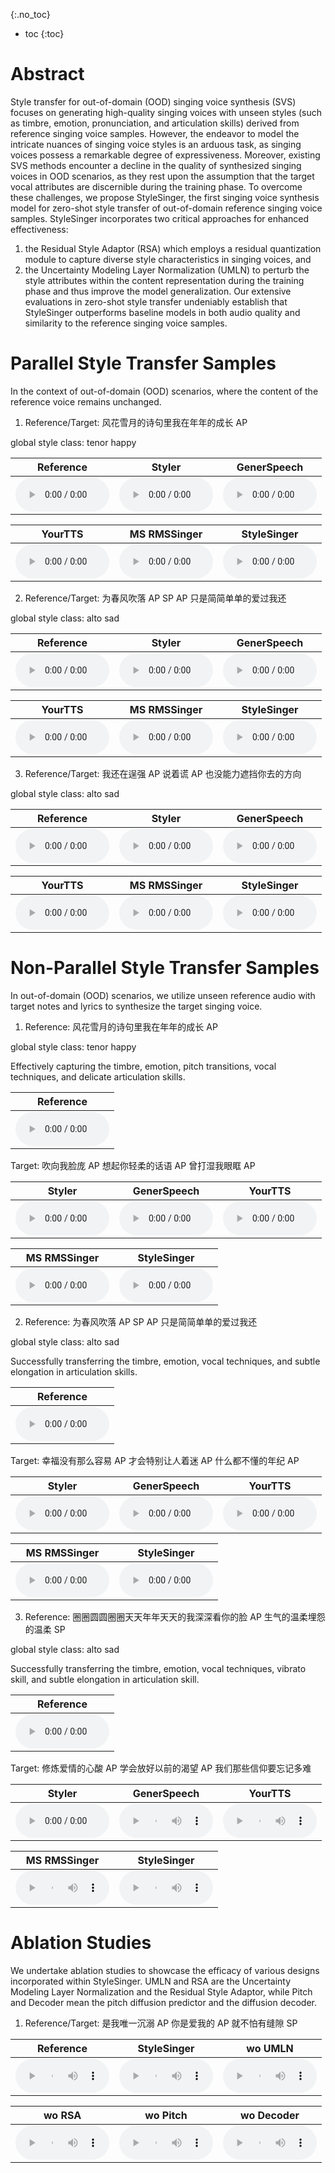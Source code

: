{:.no_toc}
* toc
{:toc}

# Abstract

Style transfer for out-of-domain (OOD) singing voice synthesis (SVS) focuses on generating high-quality singing voices with unseen styles (such as timbre, emotion, pronunciation, and articulation skills) derived from reference singing voice samples.
However, the endeavor to model the intricate nuances of singing voice styles is an arduous task, as singing voices possess a remarkable degree of expressiveness. 
Moreover, existing SVS methods encounter a decline in the quality of synthesized singing voices in OOD scenarios, as they rest upon the assumption that the target vocal attributes are discernible during the training phase.
To overcome these challenges, we propose StyleSinger, the first singing voice synthesis model for zero-shot style transfer of out-of-domain reference singing voice samples. 
StyleSinger incorporates two critical approaches for enhanced effectiveness: 
1) the Residual Style Adaptor (RSA) which employs a residual quantization module to capture diverse style characteristics in singing voices, and
2) the Uncertainty Modeling Layer Normalization (UMLN) to perturb the style attributes within the content representation during the training phase and thus improve the model generalization. 
Our extensive evaluations in zero-shot style transfer undeniably establish that StyleSinger outperforms baseline models in both audio quality and similarity to the reference singing voice samples.

# Parallel Style Transfer Samples

In the context of out-of-domain (OOD) scenarios, where the content of the reference voice remains unchanged.

1. Reference/Target: 风花雪月的诗句里我在年年的成长 AP

global style class: tenor happy

<table style='width: 100%;'>
	<thead>
		<tr>
			<th style="text-align: center">Reference</th>
			<th style="text-align: center">Styler</th>
			<th style="text-align: center">GenerSpeech</th>
		</tr>
	</thead>
	<tbody>
		<tr>
			<td style="text-align: center"><audio controls style="width: 150px;"><source src="wavs/parallel/ref/001.wav" type="audio/wav"></audio></td>
			<td style="text-align: center"><audio controls style="width: 150px;"><source src="wavs/parallel/styler/001.wav" type="audio/wav"></audio></td>
			<td style="text-align: center"><audio controls style="width: 150px;"><source src="wavs/parallel/speech/001.wav" type="audio/wav"></audio></td>
		</tr>
	</tbody>
</table>

<table style='width: 100%;'>
	<thead>
		<tr>
      			<th style="text-align: center">YourTTS</th>
			<th style="text-align: center">MS RMSSinger</th>
			<th style="text-align: center">StyleSinger</th>
		</tr>
	</thead>
	<tbody>
		<tr>
      			<td style="text-align: center"><audio controls style="width: 150px;"><source src="wavs/parallel/yourtts/001.wav" type="audio/wav"></audio></td>
			<td style="text-align: center"><audio controls style="width: 150px;"><source src="wavs/parallel/rms/001.wav" type="audio/wav"></audio></td>
      			<td style="text-align: center"><audio controls style="width: 150px;"><source src="wavs/parallel/styesinger/001.wav" type="audio/wav"></audio></td>
		</tr>
	</tbody>
</table>

2. Reference/Target: 为春风吹落 AP SP AP 只是简简单单的爱过我还

global style class: alto sad

<table style='width: 100%;'>
	<thead>
		<tr>
			<th style="text-align: center">Reference</th>
			<th style="text-align: center">Styler</th>
			<th style="text-align: center">GenerSpeech</th>
		</tr>
	</thead>
	<tbody>
		<tr>
			<td style="text-align: center"><audio controls style="width: 150px;"><source src="wavs/parallel/ref/002.wav" type="audio/wav"></audio></td>
			<td style="text-align: center"><audio controls style="width: 150px;"><source src="wavs/parallel/styler/002.wav" type="audio/wav"></audio></td>
			<td style="text-align: center"><audio controls style="width: 150px;"><source src="wavs/parallel/speech/002.wav" type="audio/wav"></audio></td>
		</tr>
	</tbody>
</table>

<table style='width: 100%;'>
	<thead>
		<tr>
      			<th style="text-align: center">YourTTS</th>
			<th style="text-align: center">MS RMSSinger</th>
			<th style="text-align: center">StyleSinger</th>
		</tr>
	</thead>
	<tbody>
		<tr>
      			<td style="text-align: center"><audio controls style="width: 150px;"><source src="wavs/parallel/yourtts/002.wav" type="audio/wav"></audio></td>
			<td style="text-align: center"><audio controls style="width: 150px;"><source src="wavs/parallel/rms/002.wav" type="audio/wav"></audio></td>
      			<td style="text-align: center"><audio controls style="width: 150px;"><source src="wavs/parallel/styesinger/002.wav" type="audio/wav"></audio></td>
		</tr>
	</tbody>
</table>

3. Reference/Target: 我还在逞强 AP 说着谎 AP 也没能力遮挡你去的方向

global style class: alto sad

<table style='width: 100%;'>
	<thead>
		<tr>
			<th style="text-align: center">Reference</th>
			<th style="text-align: center">Styler</th>
			<th style="text-align: center">GenerSpeech</th>
		</tr>
	</thead>
	<tbody>
		<tr>
			<td style="text-align: center"><audio controls style="width: 150px;"><source src="wavs/parallel/ref/003.wav" type="audio/wav"></audio></td>
			<td style="text-align: center"><audio controls style="width: 150px;"><source src="wavs/parallel/styler/003.wav" type="audio/wav"></audio></td>
			<td style="text-align: center"><audio controls style="width: 150px;"><source src="wavs/parallel/speech/003.wav" type="audio/wav"></audio></td>
		</tr>
	</tbody>
</table>

<table style='width: 100%;'>
	<thead>
		<tr>
      			<th style="text-align: center">YourTTS</th>
			<th style="text-align: center">MS RMSSinger</th>
			<th style="text-align: center">StyleSinger</th>
		</tr>
	</thead>
	<tbody>
		<tr>
      			<td style="text-align: center"><audio controls style="width: 150px;"><source src="wavs/parallel/yourtts/003.wav" type="audio/wav"></audio></td>
			<td style="text-align: center"><audio controls style="width: 150px;"><source src="wavs/parallel/rms/003.wav" type="audio/wav"></audio></td>
      			<td style="text-align: center"><audio controls style="width: 150px;"><source src="wavs/parallel/styesinger/003.wav" type="audio/wav"></audio></td>
		</tr>
	</tbody>
</table>

# Non-Parallel Style Transfer Samples

In out-of-domain (OOD) scenarios, we utilize unseen reference audio with target notes and lyrics to synthesize the target singing voice. 

1. Reference: 风花雪月的诗句里我在年年的成长 AP

global style class: tenor happy

Effectively capturing the timbre, emotion, pitch transitions, vocal techniques, and delicate articulation skills.
<table style='width: 33.3%;'>
	<thead>
		<tr>
			<th style="text-align: center">Reference</th>
		</tr>
	</thead>
	<tbody>
		<tr>
			<td style="text-align: center"><audio controls style="width: 150px;"><source src="wavs/nonparallel/ref/001.wav" type="audio/wav"></audio></td>
		</tr>
	</tbody>
</table>

Target: 吹向我脸庞 AP 想起你轻柔的话语 AP 曾打湿我眼眶 AP
<table style='width: 100%;'>
	<thead>
		<tr>
			<th style="text-align: center">Styler</th>
			<th style="text-align: center">GenerSpeech</th>
      			<th style="text-align: center">YourTTS</th>
		</tr>
	</thead>
	<tbody>
		<tr>
			<td style="text-align: center"><audio controls style="width: 150px;"><source src="wavs/nonparallel/styler/001.wav" type="audio/wav"></audio></td>
			<td style="text-align: center"><audio controls style="width: 150px;"><source src="wavs/nonparallel/generspeech/001.wav" type="audio/wav"></audio></td>
      			<td style="text-align: center"><audio controls style="width: 150px;"><source src="wavs/nonparallel/yourtts/001.wav" type="audio/wav"></audio></td>
		</tr>
	</tbody>
</table>

<table style='width: 66.7%;'>
	<thead>
		<tr>
			<th style="text-align: center">MS RMSSinger</th>
			<th style="text-align: center">StyleSinger</th>
		</tr>
	</thead>
	<tbody>
		<tr>
			<td style="text-align: center"><audio controls style="width: 150px;"><source src="wavs/nonparallel/rmssinger/001.wav" type="audio/wav"></audio></td>
      			<td style="text-align: center"><audio controls style="width: 150px;"><source src="wavs/nonparallel/stylesinger/001.wav" type="audio/wav"></audio></td>
		</tr>
	</tbody>
</table>

2. Reference: 为春风吹落 AP SP AP 只是简简单单的爱过我还

global style class: alto sad

Successfully transferring the timbre, emotion, vocal techniques, and subtle elongation in articulation skills.
<table style='width: 33.3%;'>
	<thead>
		<tr>
			<th style="text-align: center">Reference</th>
		</tr>
	</thead>
	<tbody>
		<tr>
			<td style="text-align: center"><audio controls style="width: 150px;"><source src="wavs/nonparallel/ref/002.wav" type="audio/wav"></audio></td>
		</tr>
	</tbody>
</table>

Target: 幸福没有那么容易 AP 才会特别让人着迷 AP 什么都不懂的年纪 AP
<table style='width: 100%;'>
	<thead>
		<tr>
			<th style="text-align: center">Styler</th>
			<th style="text-align: center">GenerSpeech</th>
      			<th style="text-align: center">YourTTS</th>
		</tr>
	</thead>
	<tbody>
		<tr>
			<td style="text-align: center"><audio controls style="width: 150px;"><source src="wavs/nonparallel/styler/002.wav" type="audio/wav"></audio></td>
			<td style="text-align: center"><audio controls style="width: 150px;"><source src="wavs/nonparallel/generspeech/002.wav" type="audio/wav"></audio></td>
      			<td style="text-align: center"><audio controls style="width: 150px;"><source src="wavs/nonparallel/yourtts/002.wav" type="audio/wav"></audio></td>
		</tr>
	</tbody>
</table>

<table style='width: 66.7%;'>
	<thead>
		<tr>
			<th style="text-align: center">MS RMSSinger</th>
			<th style="text-align: center">StyleSinger</th>
		</tr>
	</thead>
	<tbody>
		<tr>
			<td style="text-align: center"><audio controls style="width: 150px;"><source src="wavs/nonparallel/rmssinger/002.wav" type="audio/wav"></audio></td>
      			<td style="text-align: center"><audio controls style="width: 150px;"><source src="wavs/nonparallel/stylesinger/002.wav" type="audio/wav"></audio></td>
		</tr>
	</tbody>
</table>

3. Reference: 圈圈圆圆圈圈天天年年天天的我深深看你的脸 AP 生气的温柔埋怨的温柔 SP

global style class: alto sad

Successfully transferring the timbre, emotion, vocal techniques, vibrato skill, and subtle elongation in articulation skill.
<table style='width: 33.3%;'>
	<thead>
		<tr>
			<th style="text-align: center">Reference</th>
		</tr>
	</thead>
	<tbody>
		<tr>
			<td style="text-align: center"><audio controls style="width: 150px;"><source src="wavs/nonparallel/ref/003.wav" type="audio/wav"></audio></td>
		</tr>
	</tbody>
</table>

Target: 修炼爱情的心酸 AP 学会放好以前的渴望 AP 我们那些信仰要忘记多难
<table style='width: 100%;'>
	<thead>
		<tr>
			<th style="text-align: center">Styler</th>
			<th style="text-align: center">GenerSpeech</th>
      			<th style="text-align: center">YourTTS</th>
		</tr>
	</thead>
	<tbody>
		<tr>
			<td style="text-align: center"><audio controls style="width: 150px;"><source src="wavs/nonparallel/styler/003.wav" type="audio/wav"></audio></td>
			<td style="text-align: center"><audio controls style="width: 150px;"><source src="wavs/nonparallel/generspeech/003.wav" type="audio/wav"></audio></td>
      			<td style="text-align: center"><audio controls style="width: 150px;"><source src="wavs/nonparallel/yourtts/003.wav" type="audio/wav"></audio></td>
		</tr>
	</tbody>
</table>

<table style='width: 66.7%;'>
	<thead>
		<tr>
			<th style="text-align: center">MS RMSSinger</th>
			<th style="text-align: center">StyleSinger</th>
		</tr>
	</thead>
	<tbody>
		<tr>
			<td style="text-align: center"><audio controls style="width: 150px;"><source src="wavs/nonparallel/rmssinger/003.wav" type="audio/wav"></audio></td>
      			<td style="text-align: center"><audio controls style="width: 150px;"><source src="wavs/nonparallel/stylesinger/003.wav" type="audio/wav"></audio></td>
		</tr>
	</tbody>
</table>


# Ablation Studies

We undertake ablation studies to showcase the efficacy of various designs incorporated within StyleSinger.
UMLN and RSA are the Uncertainty Modeling Layer Normalization and the Residual Style Adaptor, while Pitch and Decoder mean the pitch diffusion predictor and the diffusion decoder.

1. Reference/Target: 是我唯一沉溺 AP 你是爱我的 AP 就不怕有缝隙 SP

<table style='width: 100%;'>
	<thead>
		<tr>
			<th style="text-align: center">Reference</th>
			<th style="text-align: center">StyleSinger</th>
			<th style="text-align: center">wo UMLN</th>
		</tr>
	</thead>
	<tbody>
		<tr>
			<td style="text-align: center"><audio controls style="width: 150px;"><source src="wavs/ablation/ref/001.wav" type="audio/wav"></audio></td>
			<td style="text-align: center"><audio controls style="width: 150px;"><source src="wavs/ablation/stylesinger/001.wav" type="audio/wav"></audio></td>
			<td style="text-align: center"><audio controls style="width: 150px;"><source src="wavs/ablation/wo umln/001.wav" type="audio/wav"></audio></td>
		</tr>
	</tbody>
</table>

<table style='width: 100%;'>
	<thead>
		<tr>
      			<th style="text-align: center">wo RSA</th>
			<th style="text-align: center">wo Pitch</th>
			<th style="text-align: center">wo Decoder</th>
		</tr>
	</thead>
	<tbody>
		<tr>
      			<td style="text-align: center"><audio controls style="width: 150px;"><source src="wavs/ablation/wo dsa/001.wav" type="audio/wav"></audio></td>
			<td style="text-align: center"><audio controls style="width: 150px;"><source src="wavs/ablation/wo ppdp/001.wav" type="audio/wav"></audio></td>
      			<td style="text-align: center"><audio controls style="width: 150px;"><source src="wavs/ablation/wo decoder/001.wav" type="audio/wav"></audio></td>
		</tr>
	</tbody>
</table>
